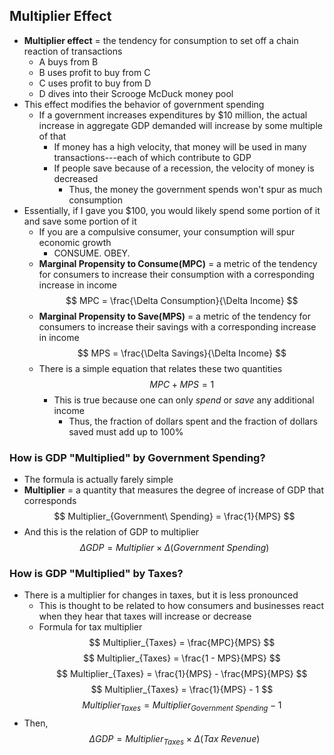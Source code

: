 ## Multiplier Effect
- **Multiplier effect** = the tendency for consumption to set off a chain reaction of transactions
    * A buys from B
    * B uses profit to buy from C
    * C uses profit to buy from D
    * D dives into their Scrooge McDuck money pool
- This effect modifies the behavior of government spending
    * If a government increases expenditures by $10 million, the actual increase in aggregate GDP demanded will increase by some multiple of that
        + If money has a high velocity, that money will be used in many transactions---each of which contribute to GDP
        + If people save because of a recession, the velocity of money is decreased
            - Thus, the money the government spends won't spur as much consumption
- Essentially, if I gave you $100, you would likely spend some portion of it and save some portion of it
    * If you are a compulsive consumer, your consumption will spur economic growth
        + CONSUME.  OBEY.
    * **Marginal Propensity to Consume(MPC)** = a metric of the tendency for consumers to increase their consumption with a corresponding increase in income
$$ MPC = \frac{\Delta Consumption}{\Delta Income} $$
    * **Marginal Propensity to Save(MPS)** = a metric of the tendency for consumers to increase their savings with a corresponding increase in income
$$ MPS = \frac{\Delta Savings}{\Delta Income} $$
    * There is a simple equation that relates these two quantities
$$ MPC + MPS = 1 $$
        + This is true because one can only *spend* or *save* any additional income
            - Thus, the fraction of dollars spent and the fraction of dollars saved must add up to 100%

### How is GDP "Multiplied" by Government Spending?
- The formula is actually farely simple
- **Multiplier** = a quantity that measures the degree of increase of GDP that corresponds
$$ Multiplier_{Government\ Spending} = \frac{1}{MPS} $$
- And this is the relation of GDP to multiplier
$$ \Delta GDP = Multiplier \times \Delta (Government\ Spending) $$

### How is GDP "Multiplied" by Taxes?
- There is a multiplier for changes in taxes, but it is less pronounced
    * This is thought to be related to how consumers and businesses react when they hear that taxes will increase or decrease
    * Formula for tax multiplier
$$ Multiplier_{Taxes} = \frac{MPC}{MPS} $$
$$ Multiplier_{Taxes} = \frac{1 - MPS}{MPS} $$
$$ Multiplier_{Taxes} = \frac{1}{MPS} - \frac{MPS}{MPS} $$
$$ Multiplier_{Taxes} = \frac{1}{MPS} - 1 $$
$$ Multiplier_{Taxes} = Multiplier_{Government\ Spending} - 1 $$
- Then,
$$ \Delta GDP = Multiplier_{Taxes} \times \Delta (Tax\ Revenue) $$
